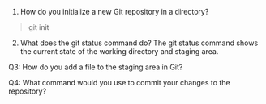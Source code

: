 1. How do you initialize a new Git repository in a directory?
> git init


2. What does the git status command do?
The git status command shows the current state of the working directory and staging area.

Q3: How do you add a file to the staging area in Git?

Q4: What command would you use to commit your changes to the repository?
